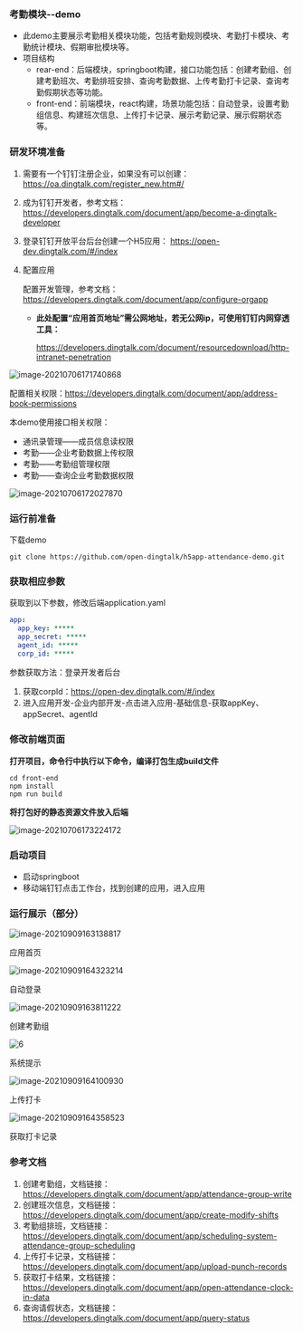 ### 考勤模块--demo

- 此demo主要展示考勤相关模块功能，包括考勤规则模块、考勤打卡模块、考勤统计模块、假期审批模块等。
- 项目结构
  - rear-end：后端模块，springboot构建，接口功能包括：创建考勤组、创建考勤班次、考勤排班安排、查询考勤数据、上传考勤打卡记录、查询考勤假期状态等功能。
  - front-end：前端模块，react构建，场景功能包括：自动登录，设置考勤组信息、构建班次信息、上传打卡记录、展示考勤记录、展示假期状态等。

### 研发环境准备

1. 需要有一个钉钉注册企业，如果没有可以创建：https://oa.dingtalk.com/register_new.htm#/

2. 成为钉钉开发者，参考文档：https://developers.dingtalk.com/document/app/become-a-dingtalk-developer

3. 登录钉钉开放平台后台创建一个H5应用： https://open-dev.dingtalk.com/#/index

4. 配置应用

   配置开发管理，参考文档：https://developers.dingtalk.com/document/app/configure-orgapp

   - **此处配置“应用首页地址”需公网地址，若无公网ip，可使用钉钉内网穿透工具：**

     https://developers.dingtalk.com/document/resourcedownload/http-intranet-penetration

![image-20210706171740868](https://img.alicdn.com/imgextra/i4/O1CN01C9ta8k1L3KzzYEPiH_!!6000000001243-2-tps-953-517.png)



配置相关权限：https://developers.dingtalk.com/document/app/address-book-permissions

本demo使用接口相关权限：

- 通讯录管理——成员信息读权限
- 考勤——企业考勤数据上传权限
- 考勤——考勤组管理权限
- 考勤——查询企业考勤数据权限

![image-20210706172027870](https://img.alicdn.com/imgextra/i3/O1CN016WCr6428wDdBhkWi6_!!6000000007996-2-tps-1358-571.png)



### 运行前准备

 下载demo

```shell
git clone https://github.com/open-dingtalk/h5app-attendance-demo.git
```

### 获取相应参数

获取到以下参数，修改后端application.yaml

```yaml
app:
  app_key: *****
  app_secret: *****
  agent_id: *****
  corp_id: *****
```

参数获取方法：登录开发者后台

1. 获取corpId：https://open-dev.dingtalk.com/#/index
2. 进入应用开发-企业内部开发-点击进入应用-基础信息-获取appKey、appSecret、agentId

### 修改前端页面

**打开项目，命令行中执行以下命令，编译打包生成build文件**

```shell
cd front-end
npm install
npm run build
```

**将打包好的静态资源文件放入后端**

![image-20210706173224172](https://img.alicdn.com/imgextra/i2/O1CN01QLp1Qw1TCVrPddfjZ_!!6000000002346-2-tps-322-521.png)

### 启动项目

- 启动springboot
- 移动端钉钉点击工作台，找到创建的应用，进入应用



### 运行展示（部分）

![image-20210909163138817](https://img.alicdn.com/imgextra/i1/O1CN01Vns1ph1NFMeWG3uS1_!!6000000001540-0-tps-1080-2400.jpg)

应用首页

![image-20210909164323214](/Users/nannanness/Desktop/1.jpg)

自动登录

![image-20210909163811222](https://img.alicdn.com/imgextra/i4/O1CN01OvnRyS1xwFuLIPqvi_!!6000000006507-0-tps-576-1280.jpg)

创建考勤组

![6](https://img.alicdn.com/imgextra/i3/O1CN01qAvgIF1Wjtb0Xky3K_!!6000000002825-0-tps-1080-512.jpg)

系统提示

![image-20210909164100930](https://img.alicdn.com/imgextra/i1/O1CN01M1v9lV257Qt1I4bT5_!!6000000007479-0-tps-576-1280.jpg)

上传打卡

![image-20210909164358523](https://img.alicdn.com/imgextra/i4/O1CN0187Lpm81RSQPLIq8WR_!!6000000002110-0-tps-1080-2400.jpg)

获取打卡记录





### 参考文档

1. 创建考勤组，文档链接：https://developers.dingtalk.com/document/app/attendance-group-write
2. 创建班次信息，文档链接：https://developers.dingtalk.com/document/app/create-modify-shifts
3. 考勤组排班，文档链接：https://developers.dingtalk.com/document/app/scheduling-system-attendance-group-scheduling
4. 上传打卡记录，文档链接：https://developers.dingtalk.com/document/app/upload-punch-records
5. 获取打卡结果，文档链接：https://developers.dingtalk.com/document/app/open-attendance-clock-in-data
6. 查询请假状态，文档链接：https://developers.dingtalk.com/document/app/query-status
